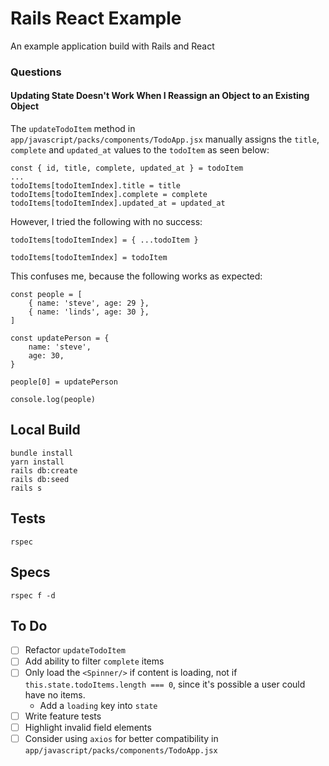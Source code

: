 # Rails React Example

An example application build with Rails and React

### Questions

#### Updating State Doesn't Work When I Reassign an Object to an Existing Object

The `updateTodoItem` method in `app/javascript/packs/components/TodoApp.jsx` manually assigns the `title`, `complete` and `updated_at` values to the `todoItem` as seen below:

```
const { id, title, complete, updated_at } = todoItem
...
todoItems[todoItemIndex].title = title
todoItems[todoItemIndex].complete = complete
todoItems[todoItemIndex].updated_at = updated_at
```

However, I tried the following with no success:

```
todoItems[todoItemIndex] = { ...todoItem }
```

```
todoItems[todoItemIndex] = todoItem
```

This confuses me, because the following works as expected:

```
const people = [
    { name: 'steve', age: 29 },
    { name: 'linds', age: 30 },
]

const updatePerson = {
    name: 'steve',
    age: 30,
}

people[0] = updatePerson

console.log(people)
```

## Local Build

```
bundle install
yarn install
rails db:create
rails db:seed
rails s
```

## Tests

```
rspec
```

## Specs

```
rspec f -d
```

## To Do

-   [ ] Refactor `updateTodoItem`
-   [ ] Add ability to filter `complete` items
-   [ ] Only load the `<Spinner/>` if content is loading, not if `this.state.todoItems.length === 0`, since it's possible a user could have no items.
    -   Add a `loading` key into `state`
-   [ ] Write feature tests
-   [ ] Highlight invalid field elements
-   [ ] Consider using `axios` for better compatibility in `app/javascript/packs/components/TodoApp.jsx`
